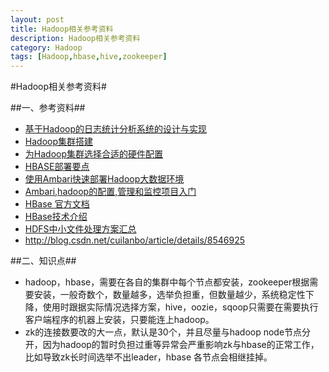 ```yaml
---
layout: post
title: Hadoop相关参考资料
description: Hadoop相关参考资料
category: Hadoop
tags: [Hadoop,hbase,hive,zookeeper]
---
```

#Hadoop相关参考资料#

##一、参考资料##

* [基于Hadoop的日志统计分析系统的设计与实现](http://www.docin.com/p-818403125.html)
* [Hadoop集群搭建](http://hadoop.apache.org/docs/r1.0.4/cn/cluster_setup.html)
* [为Hadoop集群选择合适的硬件配置](http://www.ha97.com/5673.html)
* [HBASE部署要点](http://www.blogjava.net/paulwong/archive/2013/02/04/395101.html)
* [使用Ambari快速部署Hadoop大数据环境](http://www.cnblogs.com/scotoma/archive/2013/05/18/3085248.html)
* [Ambari,hadoop的配置,管理和监控项目入门](http://www.cnblogs.com/scotoma/archive/2013/05/18/3085040.html)
* [HBase 官方文档]()
* [HBase技术介绍](http://www.searchtb.com/2011/01/understanding-hbase.html)
* [HDFS中小文件处理方案汇总](http://www.sqlparty.com/hdfs%E4%B8%AD%E5%B0%8F%E6%96%87%E4%BB%B6%E5%A4%84%E7%90%86%E6%96%B9%E6%A1%88%E6%B1%87%E6%80%BB/)
* http://blog.csdn.net/cuilanbo/article/details/8546925



##二、知识点##

* hadoop，hbase，需要在各自的集群中每个节点都安装，zookeeper根据需要安装，一般奇数个，数量越多，选举负担重，但数量越少，系统稳定性下降，使用时跟据实际情况选择方案，hive，oozie，sqoop只需要在需要执行客户端程序的机器上安装，只要能连上hadoop。
* zk的连接数要改的大一点，默认是30个，并且尽量与hadoop node节点分开，因为hadoop的暂时负担过重等异常会严重影响zk与hbase的正常工作，比如导致zk长时间选举不出leader，hbase 各节点会相继挂掉。
